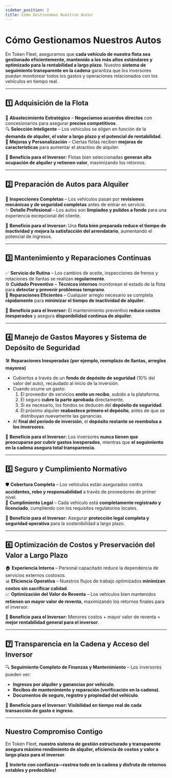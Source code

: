 ```yaml
---
sidebar_position: 2
title: Cómo Gestionamos Nuestros Autos
---
```


# Cómo Gestionamos Nuestros Autos  

En Token Fleet, aseguramos que **cada vehículo de nuestra flota sea gestionado eficientemente, mantenido a los más altos estándares y optimizado para la rentabilidad a largo plazo**. Nuestro **sistema de seguimiento transparente en la cadena** garantiza que los inversores puedan monitorear todos los gastos y operaciones relacionados con los vehículos en tiempo real.  

---

## **1️⃣ Adquisición de la Flota**  

🚗 **Abastecimiento Estratégico** – **Negociamos acuerdos directos** con concesionarios para asegurar **precios competitivos**.  
🔍 **Selección Inteligente** – Los vehículos se eligen en función de la **demanda de alquiler, el valor a largo plazo y el potencial de rentabilidad**.  
🎨 **Mejoras y Personalización** – Ciertas flotas reciben **mejoras de características** para aumentar el atractivo de alquiler.  

📌 **Beneficio para el Inversor:** Flotas bien seleccionadas **generan alta ocupación de alquiler y retienen valor**, maximizando los retornos.  

---

## **2️⃣ Preparación de Autos para Alquiler**  

🔹 **Inspecciones Completas** – Los vehículos pasan por **revisiones mecánicas y de seguridad completas** antes de entrar en servicio.  
✨ **Detalle Profesional** – Los autos son **limpiados y pulidos a fondo** para una experiencia excepcional del cliente.  

📌 **Beneficio para el Inversor:** Una **flota bien preparada reduce el tiempo de inactividad y mejora la satisfacción del arrendatario**, aumentando el potencial de ingresos.  

---

## **3️⃣ Mantenimiento y Reparaciones Continuas**  

✅ **Servicio de Rutina** – Los cambios de aceite, inspecciones de frenos y rotaciones de llantas se realizan **regularmente**.  
⚙ **Cuidado Preventivo** – **Técnicos internos** monitorean el estado de la flota para **detectar y prevenir problemas temprano**.  
🔧 **Reparaciones Eficientes** – Cualquier arreglo necesario se completa **rápidamente** para **minimizar el tiempo de inactividad de alquiler**.  

📌 **Beneficio para el Inversor:** El mantenimiento preventivo **reduce costos inesperados** y asegura **disponibilidad continua de alquiler**.  

---

## **4️⃣ Manejo de Gastos Mayores y Sistema de Depósito de Seguridad**  

🛠 **Reparaciones Inesperadas (por ejemplo, reemplazo de llantas, arreglos mayores)**  
- Cubiertos a través de un **fondo de depósito de seguridad** (10% del valor del auto), recaudado al inicio de la inversión.  
- Cuando ocurre un gasto:  
  1. El proveedor de servicios **emite un recibo**, subido a la plataforma.  
  2. El seguro **cubre la parte aprobada** directamente.  
  3. Si es necesario, los fondos se deducen del **depósito de seguridad**.  
  4. El próximo alquiler **reabastece primero el depósito**, antes de que se distribuyan nuevamente las ganancias.  
- Al **final del período de inversión**, el **depósito restante se reembolsa a los inversores**.  

📌 **Beneficio para el Inversor:** Los inversores **nunca tienen que preocuparse por cubrir gastos inesperados**, mientras que **el seguimiento en la cadena asegura total transparencia**.  

---

## **5️⃣ Seguro y Cumplimiento Normativo**  

🛡 **Cobertura Completa** – Los vehículos están asegurados contra **accidentes, robo y responsabilidad** a través de proveedores de primer nivel.  
📜 **Cumplimiento Legal** – Cada vehículo está **completamente registrado y licenciado**, cumpliendo con los requisitos regulatorios locales.  

📌 **Beneficio para el Inversor:** Asegurar **protección legal completa y seguridad operativa** para la sostenibilidad a largo plazo.  

---

## **6️⃣ Optimización de Costos y Preservación del Valor a Largo Plazo**  

🏠 **Experiencia Interna** – Personal capacitado reduce la dependencia de servicios externos costosos.  
📊 **Eficiencia Operativa** – Nuestros flujos de trabajo optimizados **minimizan costos sin sacrificar calidad**.  
📈 **Optimización del Valor de Reventa** – Los vehículos bien mantenidos **retienen un mayor valor de reventa**, maximizando los retornos finales para el inversor.  

📌 **Beneficio para el Inversor:** Menores costos + mayor valor de reventa = **mejor rentabilidad general para el inversor**.  

---

## **7️⃣ Transparencia en la Cadena y Acceso del Inversor**  

🔍 **Seguimiento Completo de Finanzas y Mantenimiento** – Los inversores pueden ver:  
- **Ingresos por alquiler y ganancias por vehículo**.  
- **Recibos de mantenimiento y reparación (verificación en la cadena)**.  
- **Documentos de seguro, registro y propiedad del vehículo**.  

📌 **Beneficio para el Inversor:** **Visibilidad en tiempo real de cada transacción de gasto e ingreso.**  

---

## **Nuestro Compromiso Contigo**  

En Token Fleet, **nuestro sistema de gestión estructurado y transparente asegura máximo rendimiento de alquiler, eficiencia de costos y valor a largo plazo para el inversor**.  

🚀 **Invierte con confianza—rastrea todo en la cadena y disfruta de retornos estables y predecibles!**
